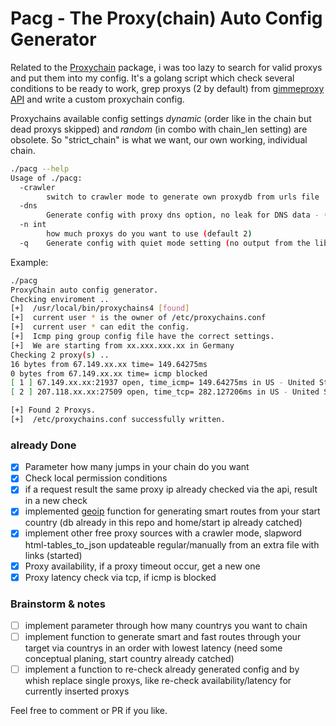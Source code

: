 # Pacg - The Proxy(chain) Auto Config Generator

Related to the [Proxychain](https://github.com/rofl0r/proxychains-ng) package, i was too lazy to search for valid proxys and put them into my config. It's a golang script which check several conditions to be ready to work, grep proxys (2 by default) from [gimmeproxy API](https://gimmeproxy.com/) and write a custom proxychain config. 

Proxychains available config settings *dynamic* (order like in the chain but dead proxys skipped) and *random* (in combo with chain_len setting) are obsolete.
So "strict_chain" is what we want, our own working, individual chain.

```bash
./pacg --help            
Usage of ./pacg:
  -crawler
    	switch to crawler mode to generate own proxydb from urls file
  -dns
    	Generate config with proxy dns option, no leak for DNS data - (default false)
  -n int
    	how much proxys do you want to use (default 2)
  -q	Generate config with quiet mode setting (no output from the library) - (default false)
```
 
Example:
```bash
./pacg       
ProxyChain auto config generator.
Checking enviroment ..
[+]  /usr/local/bin/proxychains4 [found]
[+]  current user * is the owner of /etc/proxychains.conf
[+]  current user * can edit the config.
[+]  Icmp ping group config file have the correct settings.
[+]  We are starting from xx.xxx.xxx.xx in Germany
Checking 2 proxy(s) ..
16 bytes from 67.149.xx.xx time= 149.64275ms
0 bytes from 67.149.xx.xx time= icmp blocked
[ 1 ] 67.149.xx.xx:21937 open, time_icmp= 149.64275ms in US - United States
[ 2 ] 207.118.xx.xx:27509 open, time_tcp= 282.127206ms in US - United States

[+] Found 2 Proxys.
[+]  /etc/proxychains.conf successfully written.
```

### already Done
- [x] Parameter how many jumps in your chain do you want
- [x] Check local permission conditions
- [x] if a request result the same proxy ip already checked via the api, result in a new check 
- [x] implemented [geoip](https://github.com/rainycape/geoip) function for generating smart routes from your start country (db already in this repo and home/start ip already catched)
- [x] implement other free proxy sources with a crawler mode, slapword html-tables_to_json updateable regular/manually from an extra file with links (started)
- [x] Proxy availability, if a proxy timeout occur, get a new one
- [x] Proxy latency check via tcp, if icmp is blocked

### Brainstorm & notes
- [ ] implement parameter through how many countrys you want to chain
- [ ] implement function to generate smart and fast routes through your target via countrys in an order with lowest latency (need some conceptual planing, start country already catched)
- [ ] implement a function to re-check already generated config and by whish replace single proxys, like re-check availability/latency for currently inserted proxys

Feel free to comment or PR if you like.
